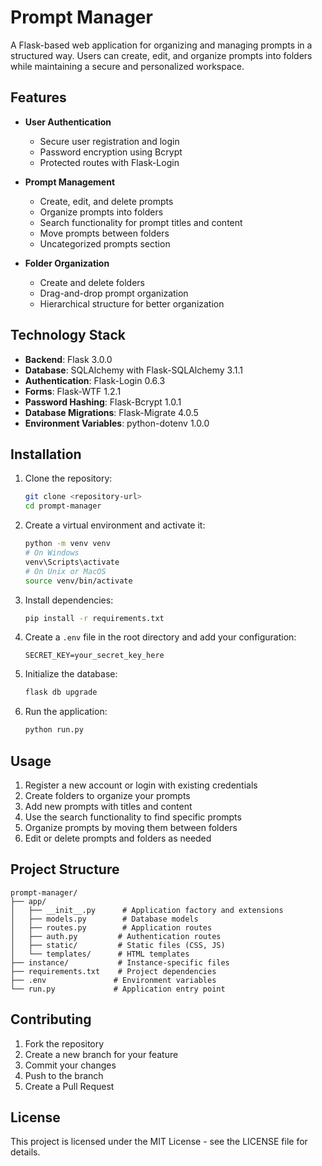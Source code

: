 # Prompt Manager

A Flask-based web application for organizing and managing prompts in a structured way. Users can create, edit, and organize prompts into folders while maintaining a secure and personalized workspace.

## Features

- **User Authentication**
  - Secure user registration and login
  - Password encryption using Bcrypt
  - Protected routes with Flask-Login

- **Prompt Management**
  - Create, edit, and delete prompts
  - Organize prompts into folders
  - Search functionality for prompt titles and content
  - Move prompts between folders
  - Uncategorized prompts section

- **Folder Organization**
  - Create and delete folders
  - Drag-and-drop prompt organization
  - Hierarchical structure for better organization

## Technology Stack

- **Backend**: Flask 3.0.0
- **Database**: SQLAlchemy with Flask-SQLAlchemy 3.1.1
- **Authentication**: Flask-Login 0.6.3
- **Forms**: Flask-WTF 1.2.1
- **Password Hashing**: Flask-Bcrypt 1.0.1
- **Database Migrations**: Flask-Migrate 4.0.5
- **Environment Variables**: python-dotenv 1.0.0

## Installation

1. Clone the repository:
   ```bash
   git clone <repository-url>
   cd prompt-manager
   ```

2. Create a virtual environment and activate it:
   ```bash
   python -m venv venv
   # On Windows
   venv\Scripts\activate
   # On Unix or MacOS
   source venv/bin/activate
   ```

3. Install dependencies:
   ```bash
   pip install -r requirements.txt
   ```

4. Create a `.env` file in the root directory and add your configuration:
   ```
   SECRET_KEY=your_secret_key_here
   ```

5. Initialize the database:
   ```bash
   flask db upgrade
   ```

6. Run the application:
   ```bash
   python run.py
   ```

## Usage

1. Register a new account or login with existing credentials
2. Create folders to organize your prompts
3. Add new prompts with titles and content
4. Use the search functionality to find specific prompts
5. Organize prompts by moving them between folders
6. Edit or delete prompts and folders as needed

## Project Structure

```
prompt-manager/
├── app/
│   ├── __init__.py      # Application factory and extensions
│   ├── models.py        # Database models
│   ├── routes.py        # Application routes
│   ├── auth.py         # Authentication routes
│   ├── static/         # Static files (CSS, JS)
│   └── templates/      # HTML templates
├── instance/           # Instance-specific files
├── requirements.txt    # Project dependencies
├── .env               # Environment variables
└── run.py             # Application entry point
```

## Contributing

1. Fork the repository
2. Create a new branch for your feature
3. Commit your changes
4. Push to the branch
5. Create a Pull Request

## License

This project is licensed under the MIT License - see the LICENSE file for details. 